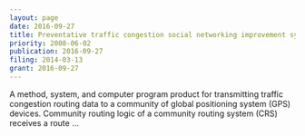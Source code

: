 ```yaml
---
layout: page
date: 2016-09-27
title: Preventative traffic congestion social networking improvement system within a …
priority: 2008-06-02
publication: 2016-09-27
filing: 2014-03-13
grant: 2016-09-27
---
```

A method, system, and computer program product for transmitting traffic congestion routing data to a community of global positioning system (GPS) devices. Community routing logic of a community routing system (CRS) receives a route …